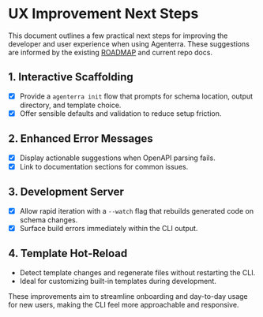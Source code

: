 # UX Improvement Next Steps

This document outlines a few practical next steps for improving the developer and user experience when using Agenterra. These suggestions are informed by the existing [ROADMAP](../ROADMAP.md) and current repo docs.

## 1. Interactive Scaffolding
- [x] Provide a `agenterra init` flow that prompts for schema location, output directory, and template choice.
- [x] Offer sensible defaults and validation to reduce setup friction.

## 2. Enhanced Error Messages
- [x] Display actionable suggestions when OpenAPI parsing fails.
- [x] Link to documentation sections for common issues.

## 3. Development Server
- [x] Allow rapid iteration with a `--watch` flag that rebuilds generated code on schema changes.
- [x] Surface build errors immediately within the CLI output.

## 4. Template Hot-Reload
- Detect template changes and regenerate files without restarting the CLI.
- Ideal for customizing built-in templates during development.

These improvements aim to streamline onboarding and day-to-day usage for new users, making the CLI feel more approachable and responsive.
